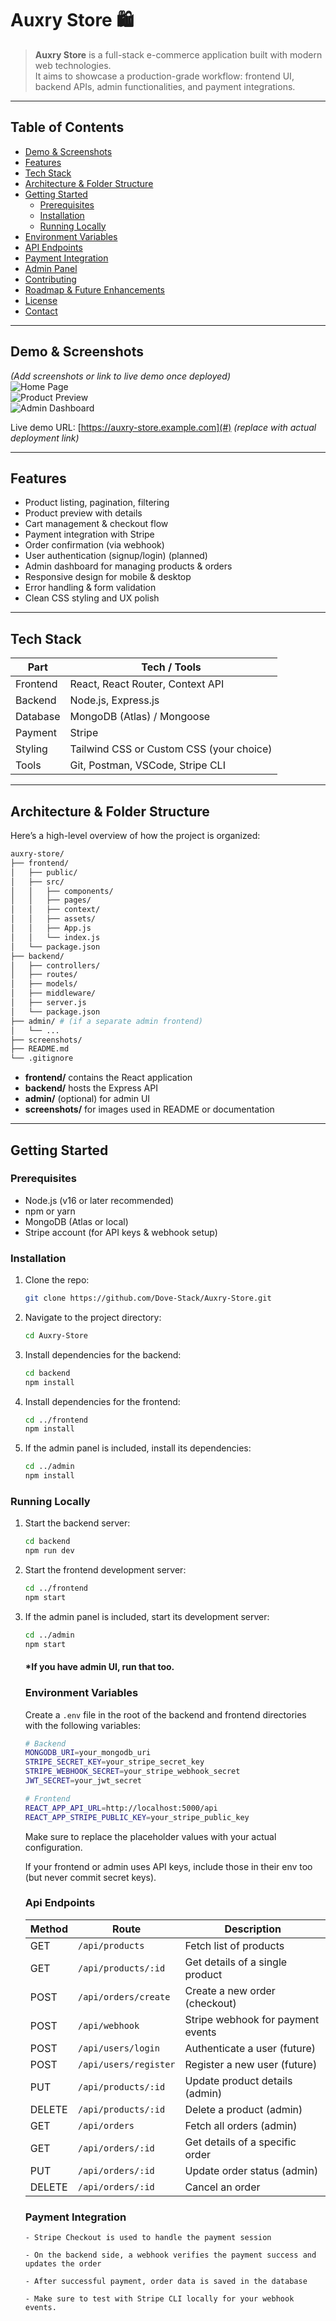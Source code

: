 # Auxry Store 🛍️

> **Auxry Store** is a full-stack e-commerce application built with modern web technologies.  
> It aims to showcase a production-grade workflow: frontend UI, backend APIs, admin functionalities, and payment integrations.

---

## Table of Contents

- [Demo & Screenshots](#demo--screenshots)
- [Features](#features)
- [Tech Stack](#tech-stack)
- [Architecture & Folder Structure](#architecture--folder-structure)
- [Getting Started](#getting-started)
  - [Prerequisites](#prerequisites)
  - [Installation](#installation)
  - [Running Locally](#running-locally)
- [Environment Variables](#environment-variables)
- [API Endpoints](#api-endpoints)
- [Payment Integration](#payment-integration)
- [Admin Panel](#admin-panel)
- [Contributing](#contributing)
- [Roadmap & Future Enhancements](#roadmap--future-enhancements)
- [License](#license)
- [Contact](#contact)

---

## Demo & Screenshots

_(Add screenshots or link to live demo once deployed)_  
![Home Page](./screenshots/home.png)  
![Product Preview](./screenshots/product-preview.png)  
![Admin Dashboard](./screenshots/admin-dashboard.png)

Live demo URL: [https://auxry-store.example.com](#) _(replace with actual deployment link)_

---

## Features

- Product listing, pagination, filtering
- Product preview with details
- Cart management & checkout flow
- Payment integration with Stripe
- Order confirmation (via webhook)
- User authentication (signup/login) (planned)
- Admin dashboard for managing products & orders
- Responsive design for mobile & desktop
- Error handling & form validation
- Clean CSS styling and UX polish

---

## Tech Stack

| Part     | Tech / Tools                             |
| -------- | ---------------------------------------- |
| Frontend | React, React Router, Context API         |
| Backend  | Node.js, Express.js                      |
| Database | MongoDB (Atlas) / Mongoose               |
| Payment  | Stripe                                   |
| Styling  | Tailwind CSS or Custom CSS (your choice) |
| Tools    | Git, Postman, VSCode, Stripe CLI         |

---

## Architecture & Folder Structure

Here’s a high-level overview of how the project is organized:

```bash
auxry-store/
├── frontend/
│   ├── public/
│   ├── src/
│   │   ├── components/
│   │   ├── pages/
│   │   ├── context/
│   │   ├── assets/
│   │   ├── App.js
│   │   └── index.js
│   └── package.json
├── backend/
│   ├── controllers/
│   ├── routes/
│   ├── models/
│   ├── middleware/
│   ├── server.js
│   └── package.json
├── admin/ # (if a separate admin frontend)
│   └── ...
├── screenshots/
├── README.md
└── .gitignore
```

- **frontend/** contains the React application
- **backend/** hosts the Express API
- **admin/** (optional) for admin UI
- **screenshots/** for images used in README or documentation

---

## Getting Started

### Prerequisites

- Node.js (v16 or later recommended)
- npm or yarn
- MongoDB (Atlas or local)
- Stripe account (for API keys & webhook setup)

### Installation

1. Clone the repo:

   ```bash
   git clone https://github.com/Dove-Stack/Auxry-Store.git

   ```

2. Navigate to the project directory:

   ```bash
   cd Auxry-Store
   ```

3. Install dependencies for the backend:

   ```bash
   cd backend
   npm install
   ```

4. Install dependencies for the frontend:

   ```bash
   cd ../frontend
   npm install
   ```

5. If the admin panel is included, install its dependencies:
   ```bash
   cd ../admin
   npm install
   ```

### Running Locally

1. Start the backend server:

   ```bash
   cd backend
   npm run dev
   ```

2. Start the frontend development server:

   ```bash
   cd ../frontend
   npm start
   ```

3. If the admin panel is included, start its development server:

   ```bash
   cd ../admin
   npm start
   ```

   #### \*If you have admin UI, run that too.

   ### Environment Variables

   Create a `.env` file in the root of the backend and frontend directories with the following variables:

   ```bash
   # Backend
   MONGODB_URI=your_mongodb_uri
   STRIPE_SECRET_KEY=your_stripe_secret_key
   STRIPE_WEBHOOK_SECRET=your_stripe_webhook_secret
   JWT_SECRET=your_jwt_secret
   ```

   ```bash
   # Frontend
   REACT_APP_API_URL=http://localhost:5000/api
   REACT_APP_STRIPE_PUBLIC_KEY=your_stripe_public_key
   ```

   Make sure to replace the placeholder values with your actual configuration.

   If your frontend or admin uses API keys, include those in their env too (but never commit secret keys).


    ### Api Endpoints
    | Method | Route                 | Description                       |
    | ------ | --------------------- | --------------------------------- |
    | GET    | `/api/products`       | Fetch list of products            |
    | GET    | `/api/products/:id`   | Get details of a single product   |
    | POST   | `/api/orders/create`  | Create a new order (checkout)     |
    | POST   | `/api/webhook`        | Stripe webhook for payment events |
    | POST   | `/api/users/login`    | Authenticate a user (future)      |
    | POST   | `/api/users/register` | Register a new user (future)      |
    | PUT    | `/api/products/:id`   | Update product details (admin)    |
    | DELETE | `/api/products/:id`   | Delete a product (admin)          |
    | GET    | `/api/orders`         | Fetch all orders (admin)          |
    | GET    | `/api/orders/:id`     | Get details of a specific order   |
    | PUT    | `/api/orders/:id`     | Update order status (admin)       |
    | DELETE | `/api/orders/:id`     | Cancel an order                   |


    ### Payment Integration
       - Stripe Checkout is used to handle the payment session

       - On the backend side, a webhook verifies the payment success and updates the order

       - After successful payment, order data is saved in the database

       - Make sure to test with Stripe CLI locally for your webhook events.